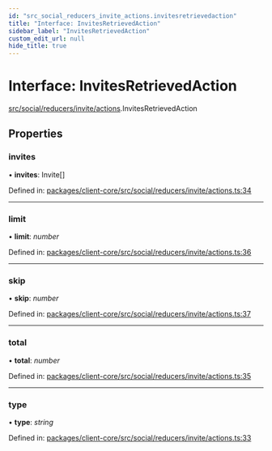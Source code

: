 ```yaml
---
id: "src_social_reducers_invite_actions.invitesretrievedaction"
title: "Interface: InvitesRetrievedAction"
sidebar_label: "InvitesRetrievedAction"
custom_edit_url: null
hide_title: true
---
```


# Interface: InvitesRetrievedAction

[src/social/reducers/invite/actions](../modules/src_social_reducers_invite_actions.md).InvitesRetrievedAction

## Properties

### invites

• **invites**: Invite[]

Defined in: [packages/client-core/src/social/reducers/invite/actions.ts:34](https://github.com/xr3ngine/xr3ngine/blob/7e8e151f1/packages/client-core/src/social/reducers/invite/actions.ts#L34)

___

### limit

• **limit**: *number*

Defined in: [packages/client-core/src/social/reducers/invite/actions.ts:36](https://github.com/xr3ngine/xr3ngine/blob/7e8e151f1/packages/client-core/src/social/reducers/invite/actions.ts#L36)

___

### skip

• **skip**: *number*

Defined in: [packages/client-core/src/social/reducers/invite/actions.ts:37](https://github.com/xr3ngine/xr3ngine/blob/7e8e151f1/packages/client-core/src/social/reducers/invite/actions.ts#L37)

___

### total

• **total**: *number*

Defined in: [packages/client-core/src/social/reducers/invite/actions.ts:35](https://github.com/xr3ngine/xr3ngine/blob/7e8e151f1/packages/client-core/src/social/reducers/invite/actions.ts#L35)

___

### type

• **type**: *string*

Defined in: [packages/client-core/src/social/reducers/invite/actions.ts:33](https://github.com/xr3ngine/xr3ngine/blob/7e8e151f1/packages/client-core/src/social/reducers/invite/actions.ts#L33)
